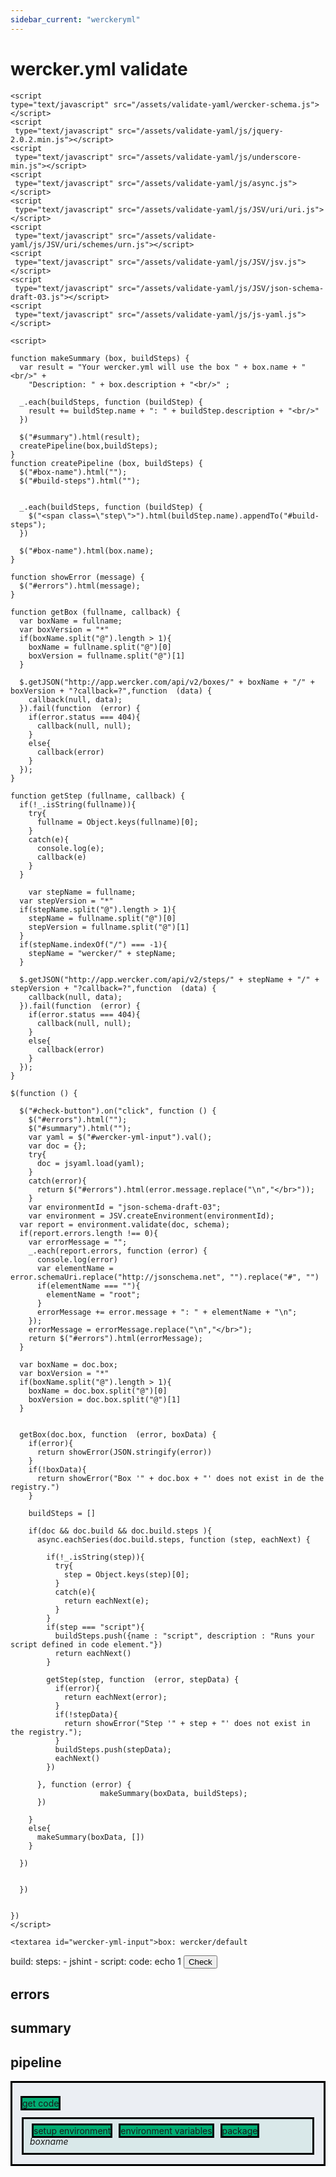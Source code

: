 ```yaml
---
sidebar_current: "werckeryml"
---
```


# wercker.yml validate

    <script
    type="text/javascript" src="/assets/validate-yaml/wercker-schema.js"></script>
    <script
     type="text/javascript" src="/assets/validate-yaml/js/jquery-2.0.2.min.js"></script>
    <script
     type="text/javascript" src="/assets/validate-yaml/js/underscore-min.js"></script>
    <script
     type="text/javascript" src="/assets/validate-yaml/js/async.js"></script>
    <script
     type="text/javascript" src="/assets/validate-yaml/js/JSV/uri/uri.js"></script>
    <script
     type="text/javascript" src="/assets/validate-yaml/js/JSV/uri/schemes/urn.js"></script>
    <script
     type="text/javascript" src="/assets/validate-yaml/js/JSV/jsv.js"></script>
    <script
     type="text/javascript" src="/assets/validate-yaml/js/JSV/json-schema-draft-03.js"></script>
    <script
     type="text/javascript" src="/assets/validate-yaml/js/js-yaml.js"></script>

    <script>

    function makeSummary (box, buildSteps) {
      var result = "Your wercker.yml will use the box " + box.name + "<br/>" +
        "Description: " + box.description + "<br/>" ;

      _.each(buildSteps, function (buildStep) {
        result += buildStep.name + ": " + buildStep.description + "<br/>"
      })

      $("#summary").html(result);
      createPipeline(box,buildSteps);
    }
    function createPipeline (box, buildSteps) {
      $("#box-name").html("");
      $("#build-steps").html("");


      _.each(buildSteps, function (buildStep) {
        $("<span class=\"step\">").html(buildStep.name).appendTo("#build-steps");
      })

      $("#box-name").html(box.name);
    }

    function showError (message) {
      $("#errors").html(message);
    }

    function getBox (fullname, callback) {
      var boxName = fullname;
      var boxVersion = "*"
      if(boxName.split("@").length > 1){
        boxName = fullname.split("@")[0]
        boxVersion = fullname.split("@")[1]
      }

      $.getJSON("http://app.wercker.com/api/v2/boxes/" + boxName + "/" + boxVersion + "?callback=?",function  (data) {
        callback(null, data);
      }).fail(function  (error) {
        if(error.status === 404){
          callback(null, null);
        }
        else{
          callback(error)
        }
      });
    }

    function getStep (fullname, callback) {
      if(!_.isString(fullname)){
        try{
          fullname = Object.keys(fullname)[0];
        }
        catch(e){
          console.log(e);
          callback(e)
        }
      }

        var stepName = fullname;
      var stepVersion = "*"
      if(stepName.split("@").length > 1){
        stepName = fullname.split("@")[0]
        stepVersion = fullname.split("@")[1]
      }
      if(stepName.indexOf("/") === -1){
        stepName = "wercker/" + stepName;
      }

      $.getJSON("http://app.wercker.com/api/v2/steps/" + stepName + "/" + stepVersion + "?callback=?",function  (data) {
        callback(null, data);
      }).fail(function  (error) {
        if(error.status === 404){
          callback(null, null);
        }
        else{
          callback(error)
        }
      });
    }

    $(function () {

      $("#check-button").on("click", function () {
        $("#errors").html("");
        $("#summary").html("");
        var yaml = $("#wercker-yml-input").val();
        var doc = {};
        try{
          doc = jsyaml.load(yaml);
        }
        catch(error){
          return $("#errors").html(error.message.replace("\n","</br>"));
        }
        var environmentId = "json-schema-draft-03";
        var environment = JSV.createEnvironment(environmentId);
      var report = environment.validate(doc, schema);
      if(report.errors.length !== 0){
        var errorMessage = "";
        _.each(report.errors, function (error) {
          console.log(error)
          var elementName = error.schemaUri.replace("http://jsonschema.net", "").replace("#", "")
          if(elementName === ""){
            elementName = "root";
          }
          errorMessage += error.message + ": " + elementName + "\n";
        });
        errorMessage = errorMessage.replace("\n","</br>");
        return $("#errors").html(errorMessage);
      }

      var boxName = doc.box;
      var boxVersion = "*"
      if(boxName.split("@").length > 1){
        boxName = doc.box.split("@")[0]
        boxVersion = doc.box.split("@")[1]
      }


      getBox(doc.box, function  (error, boxData) {
        if(error){
          return showError(JSON.stringify(error))
        }
        if(!boxData){
          return showError("Box '" + doc.box + "' does not exist in de the registry.")
        }

        buildSteps = []

        if(doc && doc.build && doc.build.steps ){
          async.eachSeries(doc.build.steps, function (step, eachNext) {

            if(!_.isString(step)){
              try{
                step = Object.keys(step)[0];
              }
              catch(e){
                return eachNext(e);
              }
            }
            if(step === "script"){
              buildSteps.push({name : "script", description : "Runs your script defined in code element."})
              return eachNext()
            }

            getStep(step, function  (error, stepData) {
              if(error){
                return eachNext(error);
              }
              if(!stepData){
                return showError("Step '" + step + "' does not exist in the registry.");
              }
              buildSteps.push(stepData);
              eachNext()
            })

          }, function (error) {
                        makeSummary(boxData, buildSteps);
          })

        }
        else{
          makeSummary(boxData, [])
        }

      })


      })


    })
    </script>
<style>
  #pipeline {
    background-color:#ebeef3;
    border-color: black;
    border-style: solid;
    padding: 10px;
  }
  .box {
    border-color: black;
    border-style: solid;
    background-color: #d9e8e9;
    margin: 5px;
    padding: 10px;
  }

  .step {
    background-color:#00ad73;
    border-color: black;
    border-style: solid;
    margin: 3px;
  }
  .box-label {
    font-style: italic;
  }
</style>


    <textarea id="wercker-yml-input">box: wercker/default
build:
  steps:
    - jshint
    - script:
        code: echo 1
</textarea>
    <button id="check-button">Check</button>
    <h2>errors</h2>
    <div id="errors"></div>
    <h2>summary</h2>
    <div id="summary"></div>
    <h2>pipeline</h2>
    <div id="pipeline">

<span class="step">get code</span>
<div class="box">
  <div class="box-steps">
    <span class="step">setup environment</span>
    <span class="step">environment variables</span>

  <span id="build-steps">

  </span>
  <span class="step">package</span>
</div>
  <span class="box-label" id="box-name">boxname</span>

</div>
    </div>
